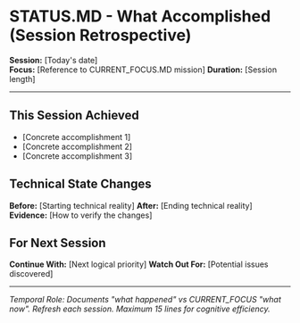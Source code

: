 # STATUS.MD - What Accomplished (Session Retrospective)

**Session:** [Today's date]  
**Focus:** [Reference to CURRENT_FOCUS.MD mission]
**Duration:** [Session length]

---

## This Session Achieved
- [Concrete accomplishment 1]
- [Concrete accomplishment 2]
- [Concrete accomplishment 3]

## Technical State Changes
**Before:** [Starting technical reality]
**After:** [Ending technical reality]  
**Evidence:** [How to verify the changes]

## For Next Session
**Continue With:** [Next logical priority]
**Watch Out For:** [Potential issues discovered]

---

*Temporal Role: Documents "what happened" vs CURRENT_FOCUS "what now". Refresh each session. Maximum 15 lines for cognitive efficiency.*